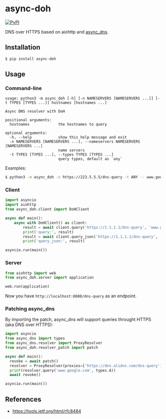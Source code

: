 # async-doh

[![PyPI](https://img.shields.io/pypi/v/async-doh.svg)]()

DNS over HTTPS based on aiohttp and [async_dns](https://github.com/gera2ld/async_dns).

## Installation

```sh
$ pip install async-doh
```

## Usage

### Command-line

```
usage: python3 -m async_doh [-h] [-n NAMESERVERS [NAMESERVERS ...]] [-t TYPES [TYPES ...]] hostnames [hostnames ...]

Async DNS resolver with DoH

positional arguments:
  hostnames             the hostnames to query

optional arguments:
  -h, --help            show this help message and exit
  -n NAMESERVERS [NAMESERVERS ...], --nameservers NAMESERVERS [NAMESERVERS ...]
                        name servers
  -t TYPES [TYPES ...], --types TYPES [TYPES ...]
                        query types, default as `any`
```

Examples:

```sh
$ python3 -m async_doh -n https://223.5.5.5/dns-query -t ANY -- www.google.com
```

### Client

```py
import asyncio
import aiohttp
from async_doh.client import DoHClient

async def main():
    async with DoHClient() as client:
        result = await client.query('https://1.1.1.1/dns-query', 'www.google.com', 'A')
        print('query:', result)
        result = await client.query_json('https://1.1.1.1/dns-query', 'www.google.com', 'A')
        print('query_json:', result)

asyncio.run(main())
```

### Server

```py
from aiohttp import web
from async_doh.server import application

web.run(application)
```

Now you have `http://localhost:8080/dns-query` as an endpoint.

### Patching async_dns

By importing the patch, async_dns will support queries throught HTTPS (aka DNS over HTTPS):

```py
import asyncio
from async_dns import types
from async_dns.resolver import ProxyResolver
from async_doh.resolver_patch import patch

async def main():
  revoke = await patch()
  resolver = ProxyResolver(proxies=['https://dns.alidns.com/dns-query'])
  print(resolver.query('www.google.com', types.A))
  await revoke()

asyncio.run(main())
```

## References

- <https://tools.ietf.org/html/rfc8484>
